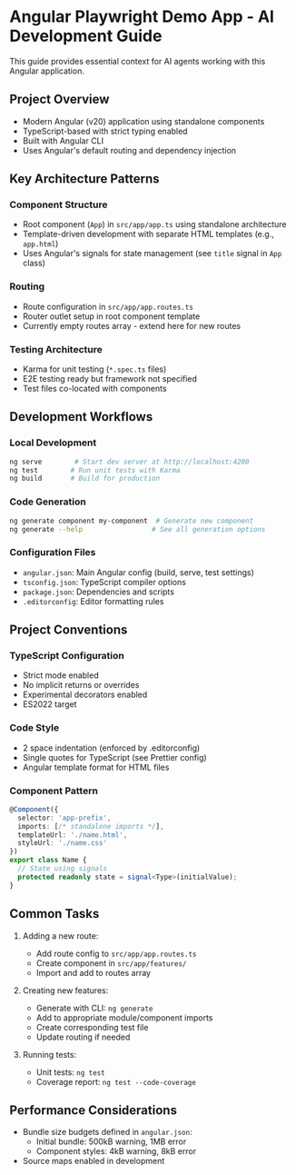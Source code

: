 # Angular Playwright Demo App - AI Development Guide

This guide provides essential context for AI agents working with this Angular application. 

## Project Overview

- Modern Angular (v20) application using standalone components
- TypeScript-based with strict typing enabled
- Built with Angular CLI
- Uses Angular's default routing and dependency injection

## Key Architecture Patterns

### Component Structure
- Root component (`App`) in `src/app/app.ts` using standalone architecture
- Template-driven development with separate HTML templates (e.g., `app.html`)
- Uses Angular's signals for state management (see `title` signal in `App` class)

### Routing
- Route configuration in `src/app/app.routes.ts`
- Router outlet setup in root component template
- Currently empty routes array - extend here for new routes

### Testing Architecture
- Karma for unit testing (`*.spec.ts` files)
- E2E testing ready but framework not specified
- Test files co-located with components

## Development Workflows

### Local Development
```bash
ng serve        # Start dev server at http://localhost:4200
ng test        # Run unit tests with Karma
ng build       # Build for production
```

### Code Generation
```bash
ng generate component my-component  # Generate new component
ng generate --help                 # See all generation options
```

### Configuration Files
- `angular.json`: Main Angular config (build, serve, test settings)
- `tsconfig.json`: TypeScript compiler options
- `package.json`: Dependencies and scripts
- `.editorconfig`: Editor formatting rules

## Project Conventions

### TypeScript Configuration
- Strict mode enabled
- No implicit returns or overrides
- Experimental decorators enabled
- ES2022 target

### Code Style
- 2 space indentation (enforced by .editorconfig)
- Single quotes for TypeScript (see Prettier config)
- Angular template format for HTML files

### Component Pattern
```typescript
@Component({
  selector: 'app-prefix',
  imports: [/* standalone imports */],
  templateUrl: './name.html',
  styleUrl: './name.css'
})
export class Name {
  // State using signals
  protected readonly state = signal<Type>(initialValue);
}
```

## Common Tasks

1. Adding a new route:
   - Add route config to `src/app/app.routes.ts`
   - Create component in `src/app/features/`
   - Import and add to routes array

2. Creating new features:
   - Generate with CLI: `ng generate`
   - Add to appropriate module/component imports
   - Create corresponding test file
   - Update routing if needed

3. Running tests:
   - Unit tests: `ng test`
   - Coverage report: `ng test --code-coverage`

## Performance Considerations

- Bundle size budgets defined in `angular.json`:
  - Initial bundle: 500kB warning, 1MB error
  - Component styles: 4kB warning, 8kB error
- Source maps enabled in development